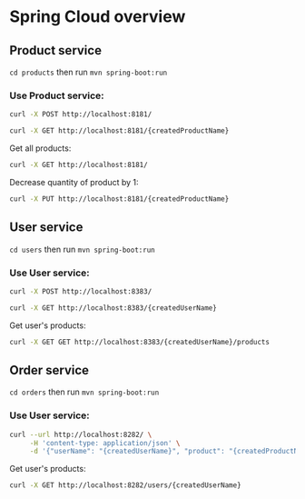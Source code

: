 # Spring Cloud overview

## Product service
`cd products` then run `mvn spring-boot:run`

### Use Product service:
``` bash
curl -X POST http://localhost:8181/
```
``` bash
curl -X GET http://localhost:8181/{сreatedProductName}
```
Get all products:
``` bash
curl -X GET http://localhost:8181/
```
Decrease quantity of product by 1:
``` bash
curl -X PUT http://localhost:8181/{сreatedProductName}
```

## User service
`cd users` then run `mvn spring-boot:run`

### Use User service:
``` bash
curl -X POST http://localhost:8383/
```
``` bash
curl -X GET http://localhost:8383/{сreatedUserName}
```
Get user's products:
``` bash
curl -X GET GET http://localhost:8383/{сreatedUserName}/products
```

## Order service
`cd orders` then run `mvn spring-boot:run`

### Use User service:
``` bash
curl --url http://localhost:8282/ \
     -H 'content-type: application/json' \
     -d '{"userName": "{сreatedUserName}", "product": "{сreatedProductName}"}'
```
Get user's products:
``` bash
curl -X GET http://localhost:8282/users/{сreatedUserName}
```